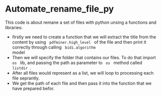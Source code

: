 # Automate_rename_file_py

This code is about remane a set of files with python unsing a functions and  libraries:
- firstly we need to create a function that we will  extract the title from the content by using <code> pdfminer.high_level </code> of the file and then print it correctly  through calling <code> bidi.algorithm </code> model 
- Then we will specify the folder that contains our files. To do that import  <code> os </code> lib, and passing the path as parameter to <code> os </code> method called <code> listdir </code>.
- After all files would represent as a list, we will loop to processing each file seprantly.
- We get the path of each file and then pass it into the function that we have prepared befor.
  
